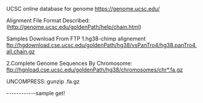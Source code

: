UCSC online database for genome
https://genome.ucsc.edu/

Alignment File Format Described:
(http://genome.ucsc.edu/goldenPath/help/chain.html)


Samples Download From FTP
1.hg38-chimp alignement
ftp://hgdownload.cse.ucsc.edu/goldenPath/hg38/vsPanTro4/hg38.panTro4.all.chain.gz

2.Complete Genome Sequences By Chromosome:
ftp://hgnload.cse.ucsc.edu/goldenPath/hg38/chromosomes/chr*.fa.gz

UNCOMPRESS:
gunzip <file>.fa.gz

------------sample get!

